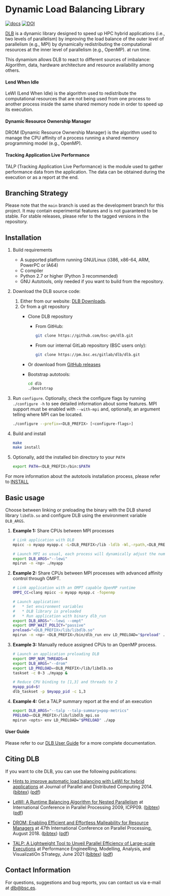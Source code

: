 # Dynamic Load Balancing Library

[![docs](https://readthedocs.org/projects/dlb-docs/badge/?version=latest)](https://dlb-docs.readthedocs.io/en/latest/)
[![DOI](https://zenodo.org/badge/DOI/10.5281/zenodo.15000657.svg)](https://doi.org/10.5281/zenodo.15000657)

[DLB][] is a dynamic library designed to speed up HPC hybrid applications (i.e.,
two levels of parallelism) by improving the load balance of the outer level of
parallelism (e.g., MPI) by dynamically redistributing the computational
resources at the inner level of parallelism (e.g., OpenMP). at run time.

This dynamism allows DLB to react to different sources of imbalance: Algorithm,
data, hardware architecture and resource availability among others.

#### Lend When Idle
LeWI (Lend When Idle) is the algorithm used to redistribute the computational
resources that are not being used from one process to another process inside
the same shared memory node in order to speed up its execution.

#### Dynamic Resource Ownership Manager
DROM (Dynamic Resource Ownership Manager) is the algorithm used to manage the
CPU affinity of a process running a shared memory programming model (e.g.,
OpenMP).

#### Tracking Application Live Performance
TALP (Tracking Application Live Performance) is the module used to gather
performance data from the application. The data can be obtained during
the execution or as a report at the end.


## Branching Strategy

Please note that the `main` branch is used as the development branch for this
project. It may contain experimental features and is not guaranteed to be
stable. For stable releases, please refer to the tagged versions in the
repository.


## Installation

1. Build requirements
    * A supported platform running GNU/Linux (i386, x86-64, ARM, PowerPC or IA64)
    * C compiler
    * Python 2.7 or higher (Python 3 recommended)
    * GNU Autotools, only needed if you want to build from the repository.
2. Download the DLB source code:
    1. Either from our website: [DLB Downloads][].
    2. Or from a git repository
        * Clone DLB repository
            * From GitHub:

                ```bash
                git clone https://github.com/bsc-pm/dlb.git
                ```
            * From our internal GitLab repository (BSC users only):

                ```bash
                git clone https://pm.bsc.es/gitlab/dlb/dlb.git
                ```
        * Or download from [GitHub releases][]
        * Bootstrap autotools:

            ```bash
            cd dlb
            ./bootstrap
            ```
3. Run `configure`. Optionally, check the configure flags by running
    `./configure -h` to see detailed information about some features.
    MPI support must be enabled with ``--with-mpi`` and, optionally,
    an argument telling where MPI can be located.

    ```bash
    ./configure --prefix=<DLB_PREFIX> [<configure-flags>]
    ```
4. Build and install

    ```bash
    make
    make install
    ```
5. Optionally, add the installed bin directory to your `PATH`

    ```bash
    export PATH=<DLB_PREFIX>/bin:$PATH
    ```

For more information about the autotools installation process,
please refer to [INSTALL](INSTALL)

## Basic usage

Choose between linking or preloading the binary with the DLB shared library
`libdlb.so` and configure DLB using the environment variable `DLB_ARGS`.

1. **Example 1:** Share CPUs between MPI processes

    ```bash
    # Link application with DLB
    mpicc -o myapp myapp.c -L<DLB_PREFIX>/lib -ldlb -Wl,-rpath,<DLB_PREFIX>/lib

    # Launch MPI as usual, each process will dynamically adjust the number of threads
    export DLB_ARGS="--lewi"
    mpirun -n <np> ./myapp
    ```

2. **Example 2:** Share CPUs between MPI processes with advanced affinity
control through OMPT.

    ```bash
    # Link application with an OMPT capable OpenMP runtime
    OMPI_CC=clang mpicc -o myapp myapp.c -fopenmp

    # Launch application:
    #   * Set environment variables
    #   * DLB library is preloaded
    #   * Run application with binary dlb_run
    export DLB_ARGS="--lewi --ompt"
    export OMP_WAIT_POLICY="passive"
    preload="<DLB_PREFIX>/lib/libdlb.so"
    mpirun -n <np> <DLB_PREFIX>/bin/dlb_run env LD_PRELOAD="$preload" ./myapp
    ```

3. **Example 3:** Manually reduce assigned CPUs to an OpenMP process.

    ```bash
    # Launch an application preloading DLB
    export OMP_NUM_THREADS=4
    export DLB_ARGS="--drom"
    export LD_PRELOAD=<DLB_PREFIX>/lib/libdlb.so
    taskset -c 0-3 ./myapp &

    # Reduce CPU binding to [1,3] and threads to 2
    myapp_pid=$!
    dlb_taskset -p $myapp_pid -c 1,3

    ```

4. **Example 4:** Get a TALP summary report at the end of an execution

    ```bash
    export DLB_ARGS="--talp --talp-summary=pop-metrics"
    PRELOAD=<DLB_PREFIX>/lib/libdlb_mpi.so
    mpirun <opts> env LD_PRELOAD="$PRELOAD" ./app
    ```


#### User Guide
Please refer to our [DLB User Guide][] for a more complete documentation.

## Citing DLB
If you want to cite DLB, you can use the following publications:

* [Hints to improve automatic load balancing with LeWI for hybrid applications][pub1_doi]
at Journal of Parallel and Distributed Computing 2014.
([bibtex][pub1_bib]) ([pdf][pub1_pdf])

* [LeWI: A Runtime Balancing Algorithm for Nested Parallelism][pub2_doi]
at International Conference in Parallel Processing 2009, ICPP09.
([bibtex][pub2_bib]) ([pdf][pub2_pdf])

* [DROM: Enabling Efficient and Effortless Malleability for Resource Managers][pub3_doi]
at 47th International Conference on Parallel Processing, August 2018.
([bibtex][pub3_bib]) ([pdf][pub3_pdf])

* [TALP: A Lightweight Tool to Unveil Parallel Efficiency of Large-scale Executions][pub4_doi]
at Performance EngineeRing, Modelling, Analysis, and VisualizatiOn STrategy, June 2021
([bibtex][pub4_bib]) ([pdf][pub4_pdf])


## Contact Information

For questions, suggestions and bug reports, you can contact us via e-mail
at dlb@bsc.es.

[DLB]: https://pm.bsc.es/dlb
[DLB Downloads]: https://pm.bsc.es/dlb-downloads
[GitHub releases]: https://github.com/bsc-pm/dlb/releases
[DLB User Guide]: https://pm.bsc.es/ftp/dlb/doc/user-guide/index.html
[pub1_doi]: http://dx.doi.org/10.1016/j.jpdc.2014.05.004
[pub1_bib]: https://pm.bsc.es/ftp/dlb/doc/LeWI_JPDC14.bib
[pub1_pdf]: https://pm.bsc.es/ftp/dlb/doc/JPDC_2014.pdf
[pub2_doi]: http://dx.doi.org/10.1109/ICPP.2009.56
[pub2_bib]: https://pm.bsc.es/ftp/dlb/doc/LeWI_ICPP09.bib
[pub2_pdf]: https://pm.bsc.es/ftp/dlb/doc/LeWI_ICPP09.pdf
[pub3_doi]: https://doi.org/10.1145/3229710.3229752
[pub3_bib]: https://pm.bsc.es/ftp/dlb/doc/2018_DROM.bib
[pub3_pdf]: https://pm.bsc.es/ftp/dlb/doc/drom_preprint.pdf
[pub4_doi]: https://doi.org/10.1145/3452412.3462753
[pub4_bib]: https://pm.bsc.es/ftp/dlb/doc/TALP_PERMAVOST21.bib
[pub4_pdf]: https://pm.bsc.es/ftp/dlb/doc/TALP_PERMAVOST21.pdf
